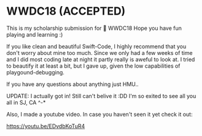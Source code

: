 # WWDC18 (ACCEPTED)
This is my scholarship submission for  WWDC18  Hope you have fun playing and learning :)

If you like clean and beautiful Swift-Code, I highly recommend that you don't worry about mine too much. Since we only had a few weeks of time and I did most coding late at night it partly really is aweful to look at. 
I tried to beautify it at least a bit, but I gave up, given the low capabilities of playgound-debugging.

If you have any questions about anything just HMU..

UPDATE: I actually got in! Still can't belive it :DD I'm so exited to see all you all in SJ, CA ^-*


Also, I made a youtube video. In case you haven't seen it yet check it out: 

https://youtu.be/EDvdbKoTuR4
